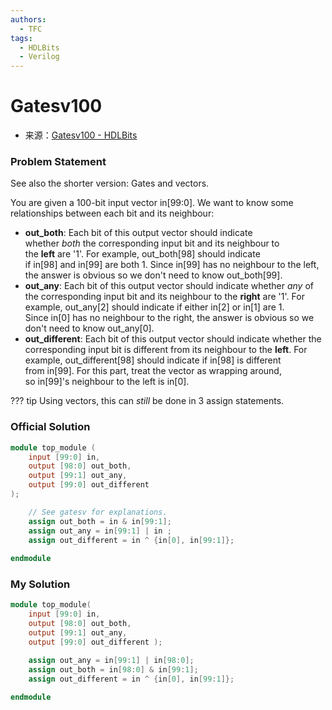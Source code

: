 ```yaml
---
authors:
  - TFC
tags:
  - HDLBits
  - Verilog
---
```

# Gatesv100
- 来源：[Gatesv100 - HDLBits](https://hdlbits.01xz.net/wiki/Gatesv100)

### Problem Statement
See also the shorter version: Gates and vectors.

You are given a 100-bit input vector in[99:0]. We want to know some relationships between each bit and its neighbour:

- **out_both**: Each bit of this output vector should indicate whether _both_ the corresponding input bit and its neighbour to the **left** are '1'. For example, out_both[98] should indicate if in[98] and in[99] are both 1. Since in[99] has no neighbour to the left, the answer is obvious so we don't need to know out_both[99].
- **out_any**: Each bit of this output vector should indicate whether _any_ of the corresponding input bit and its neighbour to the **right** are '1'. For example, out_any[2] should indicate if either in[2] or in[1] are 1. Since in[0] has no neighbour to the right, the answer is obvious so we don't need to know out_any[0].
- **out_different**: Each bit of this output vector should indicate whether the corresponding input bit is different from its neighbour to the **left**. For example, out_different[98] should indicate if in[98] is different from in[99]. For this part, treat the vector as wrapping around, so in[99]'s neighbour to the left is in[0].

??? tip
	Using vectors, this can _still_ be done in 3 assign statements.
### Official Solution

```Verilog
module top_module (
	input [99:0] in,
	output [98:0] out_both,
	output [99:1] out_any,
	output [99:0] out_different
);

	// See gatesv for explanations.
	assign out_both = in & in[99:1];
	assign out_any = in[99:1] | in ;
	assign out_different = in ^ {in[0], in[99:1]};
	
endmodule
```

### My Solution

```Verilog
module top_module( 
    input [99:0] in,
    output [98:0] out_both,
    output [99:1] out_any,
    output [99:0] out_different );

    assign out_any = in[99:1] | in[98:0];
    assign out_both = in[98:0] & in[99:1];
    assign out_different = in ^ {in[0], in[99:1]};
    
endmodule
```